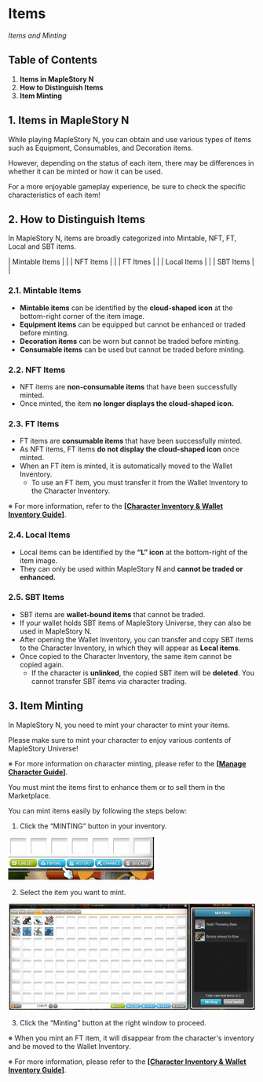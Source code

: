 # Items
*Items and Minting*

## Table of Contents
1.  **Items in MapleStory N**
2.  **How to Distinguish Items**
3.  **Item Minting**
## 1. Items in MapleStory N

While playing MapleStory N, you can obtain and use various types of items such as Equipment, Consumables, and Decoration items.

However, depending on the status of each item, there may be differences in whether it can be minted or how it can be used.

For a more enjoyable gameplay experience, be sure to check the specific characteristics of each item!

## 2. How to Distinguish Items

In MapleStory N, items are broadly categorized into Mintable, NFT, FT, Local and SBT items.

| Mintable Items |  |
| NFT Items |  |
| FT Itmes |  |
| Local Items |  |
| SBT Items |  |

### 2.1. Mintable Items
*   **Mintable items** can be identified by the **cloud-shaped icon** at the bottom-right corner of the item image.
*   **Equipment items** can be equipped but cannot be enhanced or traded before minting.
*   **Decoration items** can be worn but cannot be traded before minting.
*   **Consumable items** can be used but cannot be traded before minting.
### 2.2. NFT Items
*   NFT items are **non-consumable items** that have been successfully minted.
*   Once minted, the item **no longer displays the cloud-shaped icon.**
### 2.3. FT Items
*   FT items are **consumable items** that have been successfully minted.
*   As NFT items, FT items **do not display the cloud-shaped icon** once minted.
*   When an FT item is minted, it is automatically moved to the Wallet Inventory.
    *   To use an FT item, you must transfer it from the Wallet Inventory to the Character Inventory.

※ For more information, refer to the **\[**[**Character Inventory & Wallet Inventory Guide**](/msn-101/beginners-guide/item-and-equipment/character-inventory-and-wallet-inventory)**\]**.

### 2.4. Local Items
*   Local items can be identified by the **“L” icon** at the bottom-right of the item image.
*   They can only be used within MapleStory N and **cannot be traded or enhanced.**
### 2.5. SBT Items
*   SBT items are **wallet-bound items** that cannot be traded.
*   If your wallet holds SBT items of MapleStory Universe, they can also be used in MapleStory N.
*   After opening the Wallet Inventory, you can transfer and copy SBT items to the Character Inventory, in which they will appear as **Local items**.
*   Once copied to the Character Inventory, the same item cannot be copied again.
    *   If the character is **unlinked**, the copied SBT item will be **deleted**. You cannot transfer SBT items via character trading.
## 3. Item Minting

In MapleStory N, you need to mint your character to mint your items.

Please make sure to mint your character to enjoy various contents of MapleStory Universe!

※ For more information on character minting, please refer to the **\[**[**Manage Character Guide**](/msn-101/beginners-guide/get-started/manage-character)**\]**.

You must mint the items first to enhance them or to sell them in the Marketplace.

You can mint items easily by following the steps below:

1) Click the “MINTING” button in your inventory.

![](images/msn-101/beginners-guide/item-and-equipment/image_1747236271048_873.png)

2) Select the item you want to mint.

![](images/msn-101/beginners-guide/item-and-equipment/image_1747236271048_290.png)

3) Click the “Minting” button at the right window to proceed.

※ When you mint an FT item, it will disappear from the character's inventory and be moved to the Wallet Inventory.

※ For more information, please refer to the **\[**[**Character Inventory & Wallet Inventory Guide**](/msn-101/beginners-guide/item-and-equipment/character-inventory-and-wallet-inventory)**\]**.